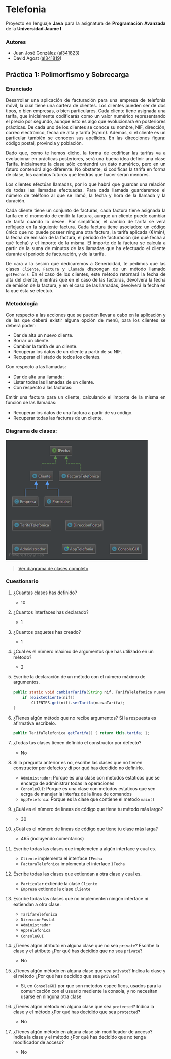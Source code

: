 # Telefonia

<p align='justify'>Proyecto en lenguaje <b>Java</b> para la asignatura de <b>Programación Avanzada</b> de la <b>Universidad Jaume I</b></p>

### Autores

- Juan José González ([al341823](mailto:al341823@uji.es "al341823@uji.es"))
- David Agost ([al341819](mailto:al341819@uji.es "al341819@uji.es"))


## Práctica 1: Polimorfismo y Sobrecarga

### Enunciado

<p align='justify'>Desarrollar una aplicación de facturación para una empresa de telefonía móvil, la cual tiene una cartera de clientes. Los clientes pueden ser de dos tipos, o bien empresas, o bien particulares. Cada cliente tiene asignada una tarifa, que inicialmente codificarás como un valor numérico representando el precio por segundo, aunque ésto es algo que evolucionará en posteriores prácticas. De cada uno de los clientes se conoce su nombre, NIF, dirección, correo electrónico, fecha de alta y tarifa (€/min). Además, si el cliente es un particular también se conocen sus apellidos. En las direcciones figura: código postal, provincia y población.</p>

<p align='justify'>Dado que, como te hemos dicho, la forma de codificar las tarifas va a evolucionar en prácticas posteriores, será una buena idea definir una clase Tarifa. Inicialmente la clase sólo contendrá un dato numérico, pero en un futuro contendrá algo diferente. No obstante, si codificas la tarifa en forma de clase, los cambios futuros que tendrás que hacer serán menores.</p>

<p align='justify'>Los clientes efectúan llamadas, por lo que habrá que guardar una relación de todas las llamadas efectuadas. Para cada llamada guardaremos el número de teléfono al que se llamó, la fecha y hora de la llamada y la duración.</p>

<p align='justify'>Cada cliente tiene un conjunto de facturas, cada factura tiene asignada la tarifa en el momento de emitir la factura, aunque un cliente puede cambiar de tarifa cuando lo desee. Por simplificar, el cambio de tarifa se verá reflejado en la siguiente factura. Cada factura tiene asociados: un código único que no puede poseer ninguna otra factura, la tarifa aplicada  (€/min), la fecha de emisión de la factura, el periodo de facturación (de qué fecha a qué fecha) y el importe de la misma. El importe de la factura se calcula a partir de la suma de minutos de las llamadas que ha efectuado el cliente durante el periodo de facturación, y de la tarifa.</p>

<p align='justify'>De cara a la sesión que dedicaremos a Genericidad, te pedimos que las clases <code>Cliente</code>, <code>Factura</code> y <code>Llamada</code> dispongan de un método llamado <code>getFecha()</code>. En el caso de los clientes, este método retornará la fecha de alta del cliente, mientras que en el caso de las facturas, devolverá la fecha de emisión de la factura, y en el caso de las llamadas, devolverá la fecha en la que ésta se efectuó.</p>

### Metodología

<p align='justify'>Con respecto a las acciones que se pueden llevar a cabo en la aplicación y de las que deberá existir alguna opción de menú, para los clientes se deberá poder:</p>

- Dar de alta un nuevo cliente.
- Borrar un cliente.
- Cambiar la tarifa de un cliente.
- Recuperar los datos de un cliente a partir de su NIF.
- Recuperar el listado de todos los clientes.

<p align='justify'> Con respecto a las llamadas:</p>

- Dar de alta una llamada:
- Listar todas las llamadas de un cliente.
- Con respecto a las facturas:

<p align='justify'>Emitir una factura para un cliente, calculando el importe de la misma en función de las llamadas:</p>

- Recuperar los datos de una factura a partir de su código.
- Recuperar todas las facturas de un cliente.

### Diagrama de clases:

![Diagrama Simple](./diagrams/DiagramaSimple.png "Diagrama Simple")

> [Ver diagrama de clases completo](./diagrams/DiagramaCompleto.png)

### Cuestionario

1. ¿Cuantas clases has definido?

	* 10

2. ¿Cuantos interfaces has declarado?

	* 1

3. ¿Cuantos paquetes has creado?

	* 1

4. ¿Cuál es el número máximo de argumentos que has utilizado en un método?

	* 2

5. Escribe la declaración de un método con el número máximo de argumentos.

	```java
	public static void cambiarTarifa(String nif, TarifaTelefonica nuevaTarifa) {
		if (exixteCliente(nif))
			CLIENTES.get(nif).setTarifa(nuevaTarifa);
	}
	```

6. ¿Tienes algún método que no recibe argumentos? Si la respuesta es afirmativa escríbelo.

	```java
	public TarifaTelefonica getTarifa() { return this.tarifa; };
	```

7. ¿Todas tus clases tienen definido el constructor por defecto?

	* No

8. Si la pregunta anterior es no, escribe las clases que no tienen constructor por defecto y di por qué has decidido no definirlo.

	* `Administrador`: Porque es una clase con metodos estaticos que se encarga de administrar todas la operaciones
	* `ConsoleGUI`: Porque es una clase con metodos estaticos que sen ecrga de manejar la interfaz de la linea de comandos
	* `AppTelefonia`: Porque es la clase que contiene el metodo `main()`

9. ¿Cuál es el número de líneas de código que tiene tu método más largo?

	* 30

10. ¿Cuál es el número de líneas de código que tiene tu clase más larga?

	* 465 (incluyendo comentarios)

11. Escribe todas las clases que implemeten a algún interface y cual es.

	* `Cliente` implementa el interface `IFecha`
	* `FacturaTelefonica` implementa el interface `IFecha`

12. Escribe todas las clases que extiendan a otra clase y cual es.

	* `Particular` extiende la clase `Cliente`
	* `Empresa` extiende la clase `Cliente`

13. Escribe todas las clases que no implementen ningún interface ni extiendan a otra clase.

	* `TarifaTelefonica`
	* `DireccionPostal`
	* `Administrador`
	* `AppTelefonica`
	* `ConsoleGUI`

14. ¿Tienes algún atributo en alguna clase que no sea `private`? Escribe la clase y el atributo ¿Por qué has decidido que no sea `private`?

	* No

15. ¿Tienes algún método en alguna clase que sea `private`? Indica la clase y el método ¿Por qué has decidido que sea `private`?

	* Si, en `ConsoleGUI` por que son metodos especificos, usados para la comunicación con el usuario mediente la consola, y no necesitan usarse en ninguna otra clase

16. ¿Tienes algún método en alguna clase que sea `protected`? Indica la clase y el método ¿Por qué has decidido que sea `protected`?

	* No

17. ¿Tienes algún método en alguna clase sin modificador de acceso? Indica la clase y el método ¿Por qué has decidido que no tenga modificador de acceso?

	* No
